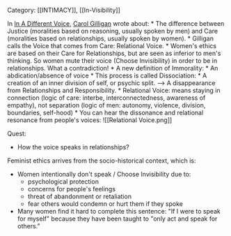 
Category: [[INTIMACY]], [[In-Visibility]]



In [In A Different Voice](https://en.wikipedia.org/wiki/In_a_Different_Voice), [Carol Gilligan](https://en.wikipedia.org/wiki/Carol_Gilligan) wrote about:
	* The difference between Justice (moralities based on reasoning, usually spoken by men) and Care (moralities based on relationships, usually spoken by women).
		* Gilligan calls the Voice that comes from Care: Relational Voice.
		* Women's ethics are based on their Care for Relationships, but are seen as inferior to men's thinking. So women mute their voice (Choose Invisibility) in order to be in relationships. What a contradiction!
		* A new definition of Immorality: 
			* An abdication/absence of voice
			* This process is called Dissociation:
				* A creation of an inner division of self, or psychic split.
			--> A disappearance from Relationships and Responsibility.
	* Relational Voice: means staying in connection (logic of care: interbe, interconnectedness, awareness of empathy), not separation (logic of men: autonomy, violence, division, boundaries, self-hood)
	* You can hear the dissonance and relational resonance from people's voices:
		![[Relational Voice.png]]

Quest:
* How the voice speaks in relationships?

Feminist ethics arrives from the socio-historical context, which is:
* Women intentionally don't speak / Choose Invisibility due to:
	* psychological protection
	* concerns for people's feelings
	* threat of abandonment or retaliation
	* fear others would condemn or hurt them if they spoke
* Many women find it hard to complete this sentence: "If I were to speak for myself" because they have been taught to "only act and speak for others."